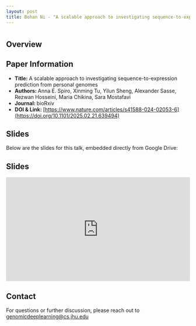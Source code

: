 ```yaml
---
layout: post
title: Bohan Ni - "A scalable approach to investigating sequence-to-expression prediction from personal genomes" (Spiro et al.)
---
```

<h1></h1>

<h2>Overview</h2>
<p>
</p>

<h2>Paper Information</h2>
<ul>
  <li><strong>Title:</strong> A scalable approach to investigating sequence-to-expression prediction from personal genomes</li>
  <li><strong>Authors: </strong> Anna E. Spiro, Xinming Tu, Yilun Sheng, Alexander Sasse, Rezwan Hosseini, Maria Chikina, Sara Mostafavi</li>
  <li><strong>Journal: </strong>bioRxiv</li>
  <li><strong>DOI & Link: </strong> <a href="[https://www.nature.com/articles/s41588-024-02053-6](https://doi.org/10.1101/2025.02.21.639494)" target="_blank">[https://www.nature.com/articles/s41588-024-02053-6](https://doi.org/10.1101/2025.02.21.639494)</a></li>
</ul>

<h2>Slides</h2>
<p>Below are the slides for this talk, embedded directly from Google Drive:</p>
<h2>Slides</h2>
<div class="iframe-container" style="position: relative; padding-bottom: 56.25%; height: 0; overflow: hidden;">
  <iframe
    src="https://drive.google.com/file/d/1TWSMVFt0FdWuR1GITrUb__AEALJ0Ar7_/preview"
    width="100%"
    height="100%"
    style="position: absolute; top: 0; left: 0;"
    frameborder="0"
    allowfullscreen>
  </iframe>
</div>

<h2>Contact</h2>
<p>
  For questions or further discussion, please reach out to <a href="genomicdeeplearning@cs.jhu.edu">genomicdeeplearning@cs.jhu.edu</a>
</p>
